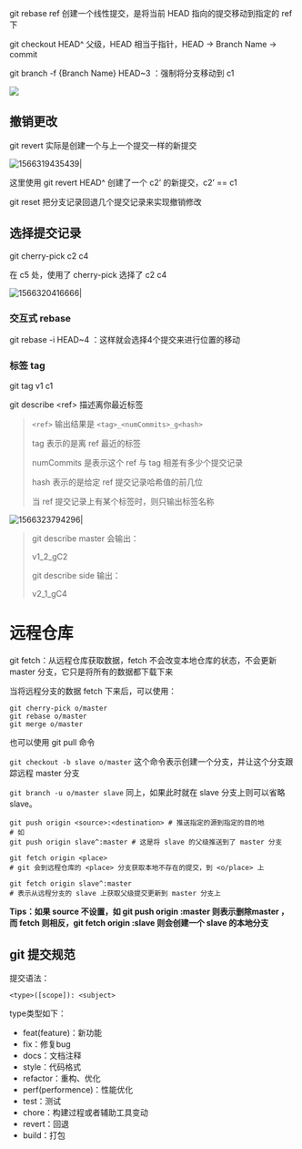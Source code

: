 git rebase ref 创建一个线性提交，是将当前 HEAD 指向的提交移动到指定的 ref 下



git checkout HEAD^ 父级，HEAD 相当于指针，HEAD -> Branch Name -> commit

git branch -f  {Branch Name} HEAD~3 ：强制将分支移动到 c1 

![](1566318785031.png)

## 撤销更改

git revert 实际是创建一个与上一个提交一样的新提交

![1566319435439|](1566319435439.png)

这里使用 git revert HEAD^ 创建了一个 c2’ 的新提交，c2’ == c1



git reset 把分支记录回退几个提交记录来实现撤销修改



## 选择提交记录

git cherry-pick c2 c4

在 c5 处，使用了 cherry-pick 选择了 c2 c4 

![1566320416666|](1566320416666.png)

### 交互式 rebase

git rebase -i HEAD~4 ：这样就会选择4个提交来进行位置的移动

### 标签 tag

git tag v1 c1

git describe \<ref\> 描述离你最近标签

> `<ref>` 输出结果是 `<tag>_<numCommits>_g<hash>`
>
> tag 表示的是离 ref 最近的标签
>
> numCommits 是表示这个 ref 与 tag 相差有多少个提交记录
>
> hash 表示的是给定 ref 提交记录哈希值的前几位
>
> 当 ref 提交记录上有某个标签时，则只输出标签名称

![1566323794296|](1566323794296.png)

> git describe master 会输出：
>
> v1_2_gC2
>
> git describe side 输出：
>
> v2_1_gC4

# 远程仓库

git fetch：从远程仓库获取数据，fetch 不会改变本地仓库的状态，不会更新 master 分支，它只是将所有的数据都下载下来

当将远程分支的数据 fetch 下来后，可以使用：

```
git cherry-pick o/master
git rebase o/master
git merge o/master
```

也可以使用 git pull 命令

`git checkout -b slave o/master` 这个命令表示创建一个分支，并让这个分支跟踪远程 master 分支

`git branch -u o/master slave` 同上，如果此时就在 slave 分支上则可以省略 slave。

```
git push origin <source>:<destination> # 推送指定的源到指定的目的地
# 如
git push origin slave^:master # 这是将 slave 的父级推送到了 master 分支
```

```
git fetch origin <place>
# git 会到远程仓库的 <place> 分支获取本地不存在的提交，到 <o/place> 上

git fetch origin slave^:master
# 表示从远程分支的 slave 上获取父级提交更新到 master 分支上
```

**Tips：如果 source 不设置，如 git push origin :master 则表示删除master ，而 fetch 则相反，git fetch origin :slave 则会创建一个 slave 的本地分支**

## git 提交规范
提交语法：
```shell
<type>([scope]): <subject>
```

type类型如下：
- feat(feature)：新功能
- fix：修复bug
- docs：文档注释
- style：代码格式
- refactor：重构、优化
- perf(performence)：性能优化
- test：测试
- chore：构建过程或者辅助工具变动
- revert：回退
- build：打包